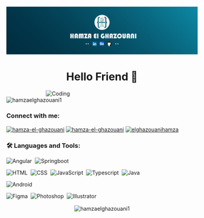 [![MasterHead](Banner-Linkedin-01.png)](https://github.com/Hamzaelghazouani1)
<h1 align="center">Hello Friend 👋</h1>
<img align="right" alt="Coding" width="400" src="https://i.pinimg.com/originals/2a/53/65/2a53651a35816f499270d8275fd5318f.gif">


<p align="left"> <img src="https://komarev.com/ghpvc/?username=hamzaelghazouani1&label=Profile%20views&color=0e75b6&style=flat" alt="hamzaelghazouani1" /> </p>

<h3 align="left">Connect with me:</h3>
<p align="left">
<a href="https://linkedin.com/in/hamza-el-ghazouani" target="blank"><img align="center" src="https://raw.githubusercontent.com/rahuldkjain/github-profile-readme-generator/master/src/images/icons/Social/linked-in-alt.svg" alt="hamza-el-ghazouani" height="30" width="40" /></a>
  <a href="https://www.behance.net/hamzaehgha" target="blank"><img align="center" src="https://raw.githubusercontent.com/rahuldkjain/github-profile-readme-generator/master/src/images/icons/Social/behance.svg" alt="hamza-el-ghazouani" height="30" width="40" /></a>
  <a href="https://www.hackerrank.com/elghazouanihamza" target="_blank"><img align="center" src="https://raw.githubusercontent.com/rahuldkjain/github-profile-readme-generator/master/src/images/icons/Social/hackerrank.svg" alt="elghazouanihamza" height="30" width="40" /></a>
</p>

<h3 align="left"> 🛠  Languages and Tools:</h3>

![Angular](https://img.shields.io/badge/Angular-05122A?style=flat&logo=Angular&logoColor=red)&nbsp;
![Springboot](https://img.shields.io/badge/Spring-boot-05122A?style=flat&logo=Spring-boot&logoColor=green)&nbsp;

![HTML](https://img.shields.io/badge/-HTML-05122A?style=flat&logo=HTML5)&nbsp;
![CSS](https://img.shields.io/badge/-CSS-05122A?style=flat&logo=CSS3&logoColor=1572B6)&nbsp;
![JavaScript](https://img.shields.io/badge/-JavaScript-05122A?style=flat&logo=javascript)&nbsp;
![Typescript](https://img.shields.io/badge/-TypeScript-05122A?style=flat&logo=typescript)&nbsp;
![Java](https://img.shields.io/badge/-Java-05122A?style=flat&logo=java)&nbsp;

![Android](https://img.shields.io/badge/-Android-05122A?style=flat&logo=android)&nbsp;

![Figma](https://img.shields.io/badge/-Figma-05122A?style=figma&logo=figma)&nbsp;
![Photoshop](https://img.shields.io/badge/-Photoshop-05122A?style=photoshop&logo=photoshop)&nbsp;
![Illustrator](https://img.shields.io/badge/-Illustrator-05122A?style=illustrator&logo=illustrator)&nbsp;


<p align="center">
  <img align="center" src="https://github-readme-streak-stats.herokuapp.com/?user=hamzaelghazouani1&" alt="hamzaelghazouani1" />
</p>
